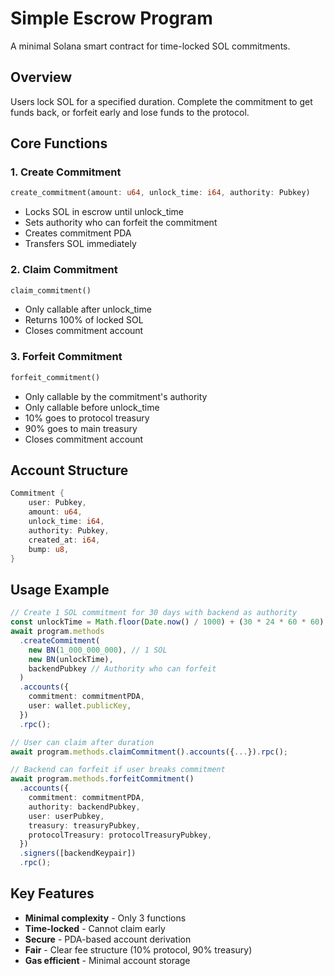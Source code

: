 # Simple Escrow Program

A minimal Solana smart contract for time-locked SOL commitments.

## Overview

Users lock SOL for a specified duration. Complete the commitment to get funds back, or forfeit early and lose funds to the protocol.

## Core Functions

### 1. Create Commitment
```rust
create_commitment(amount: u64, unlock_time: i64, authority: Pubkey)
```
- Locks SOL in escrow until unlock_time
- Sets authority who can forfeit the commitment
- Creates commitment PDA
- Transfers SOL immediately

### 2. Claim Commitment  
```rust
claim_commitment()
```
- Only callable after unlock_time
- Returns 100% of locked SOL
- Closes commitment account

### 3. Forfeit Commitment
```rust
forfeit_commitment()
```
- Only callable by the commitment's authority
- Only callable before unlock_time
- 10% goes to protocol treasury
- 90% goes to main treasury
- Closes commitment account

## Account Structure

```rust
Commitment {
    user: Pubkey,
    amount: u64,
    unlock_time: i64,
    authority: Pubkey,
    created_at: i64,
    bump: u8,
}
```

## Usage Example

```typescript
// Create 1 SOL commitment for 30 days with backend as authority
const unlockTime = Math.floor(Date.now() / 1000) + (30 * 24 * 60 * 60);
await program.methods
  .createCommitment(
    new BN(1_000_000_000), // 1 SOL
    new BN(unlockTime),
    backendPubkey // Authority who can forfeit
  )
  .accounts({
    commitment: commitmentPDA,
    user: wallet.publicKey,
  })
  .rpc();

// User can claim after duration
await program.methods.claimCommitment().accounts({...}).rpc();

// Backend can forfeit if user breaks commitment
await program.methods.forfeitCommitment()
  .accounts({
    commitment: commitmentPDA,
    authority: backendPubkey,
    user: userPubkey,
    treasury: treasuryPubkey,
    protocolTreasury: protocolTreasuryPubkey,
  })
  .signers([backendKeypair])
  .rpc();
```

## Key Features

- **Minimal complexity** - Only 3 functions
- **Time-locked** - Cannot claim early
- **Secure** - PDA-based account derivation
- **Fair** - Clear fee structure (10% protocol, 90% treasury)
- **Gas efficient** - Minimal account storage